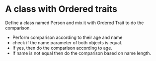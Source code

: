 # A class with Ordered traits
Define a class named Person and mix it with Ordered Trait to do the comparison.
 - Perform comparison according to their age and name
 - check if the name parameter of both objects is equal. 
 - If yes, then do the comparison according to age.
 - If name is not equal then do the comparison based on name length.

